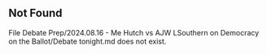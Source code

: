 ## Not Found

File Debate Prep/2024.08.16 - Me   Hutch vs AJW   LSouthern on Democracy on the Ballot/Debate tonight.md does not exist.